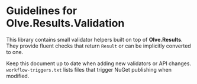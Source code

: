 # Guidelines for Olve.Results.Validation

This library contains small validator helpers built on top of **Olve.Results**.
They provide fluent checks that return `Result` or can be implicitly converted to one.

Keep this document up to date when adding new validators or API changes.
`workflow-triggers.txt` lists files that trigger NuGet publishing when modified.
